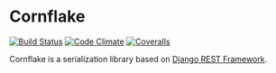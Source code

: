 # Cornflake

[![Build Status](https://img.shields.io/travis/renalreg/cornflake.svg)](https://travis-ci.org/renalreg/cornflake) [![Code Climate](https://img.shields.io/codeclimate/github/renalreg/cornflake.svg)](https://codeclimate.com/github/renalreg/cornflake) [![Coveralls](https://img.shields.io/coveralls/renalreg/cornflake.svg)](https://coveralls.io/github/renalreg/cornflake)

Cornflake is a serialization library based on [Django REST Framework](http://www.django-rest-framework.org/).
